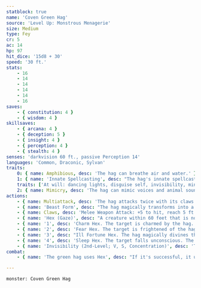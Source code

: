 ```yaml
---
statblock: true
name: 'Coven Green Hag'
source: 'Level Up: Monstrous Menagerie'
size: Medium
type: Fey
cr: 5
ac: 14
hp: 97
hit_dice: '15d8 + 30'
speed: '30 ft.'
stats:
    - 16
    - 14
    - 14
    - 14
    - 14
    - 16
saves:
    - { constitution: 4 }
    - { wisdom: 4 }
skillsaves:
    - { arcana: 4 }
    - { deception: 5 }
    - { insight: 4 }
    - { perception: 4 }
    - { stealth: 4 }
senses: 'darkvision 60 ft., passive Perception 14'
languages: 'Common, Draconic, Sylvan'
traits:
    0: { name: Amphibious, desc: 'The hag can breathe air and water.' }
    1: { name: 'Innate Spellcasting', desc: "The hag's innate spellcasting ability is Charisma (spell save DC 13). It can innately cast the following spells, requiring no material components:" }
    traits: ['At will: dancing lights, disguise self, invisibility, minor illusion', '1/day: geas']
    2: { name: Mimicry, desc: 'The hag can mimic voices and animal sounds. Recognizing the sounds as imitation requires a DC 13 Insight check.' }
actions:
    - { name: Multiattack, desc: 'The hag attacks twice with its claws and then uses Hex if not in beast form.' }
    - { name: 'Beast Form', desc: "The hag magically transforms into a Large or smaller beast or back into its true form. While in beast form, it retains its game statistics, can't cast spells, can't use Hex, and can't speak. The hag's Speed increases by 10 feet, and when appropriate to its beast form it gains a climb, fly, or swim speed of 40 feet. Any equipment the hag is wearing or wielding merges into its new form." }
    - { name: Claws, desc: 'Melee Weapon Attack: +5 to hit, reach 5 ft., one target. Hit: 12 (2d8 + 3) slashing damage.' }
    - { name: 'Hex (Gaze)', desc: "A creature within 60 feet that is not already under a hag's hex makes a DC 13 Wisdom saving throw. A creature under an obligation to the hag automatically fails this saving throw. On a failed saving throw, the target is cursed with a magical hex that lasts 30 days. The curse ends early if the target suffers harm from the hag or if the hag ends it as an action. Roll 1d4:" }
    - { name: '1', desc: 'Charm Hex. The target is charmed by the hag.' }
    - { name: '2', desc: 'Fear Hex. The target is frightened of the hag.' }
    - { name: '3', desc: "Ill Fortune Hex. The hag magically divines the target's activities. Whenever the target attempts a long-duration task such as a craft or downtime activity, the hag can cause the activity to fail." }
    - { name: '4', desc: 'Sleep Hex. The target falls unconscious. The curse ends early if the target takes damage or if a creature uses an action to shake it awake.' }
    - { name: 'Invisibility (2nd-Level; V, S, Concentration)', desc: 'The hag is invisible for 1 hour. The spell ends if the hag attacks, uses Hex, or casts a spell.' }
combat:
    - { name: 'The green hag uses Hex', desc: "If it's successful, it uses its claws on a different target if one is available. If bloodied, the hag turns invisible and tries to escape." }

---
```

```statblock
monster: Coven Green Hag
```
